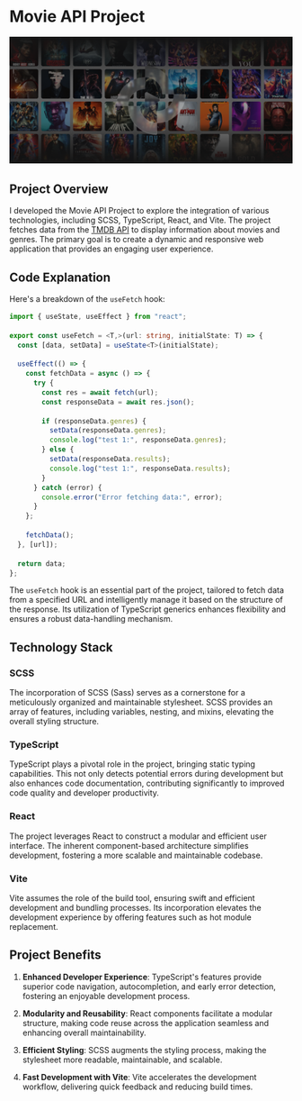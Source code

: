 # Movie API Project

![Hero Image](https://github.com/athenkosimagada/movies_api/blob/main/src/assets/images/hero.png)

## Project Overview

I developed the Movie API Project to explore the integration of various technologies, including SCSS, TypeScript, React, and Vite. The project fetches data from the [TMDB API](INSERT_TMDB_API_LINK) to display information about movies and genres. The primary goal is to create a dynamic and responsive web application that provides an engaging user experience.

## Code Explanation

Here's a breakdown of the `useFetch` hook:

```typescript
import { useState, useEffect } from "react";

export const useFetch = <T,>(url: string, initialState: T) => {
  const [data, setData] = useState<T>(initialState);

  useEffect(() => {
    const fetchData = async () => {
      try {
        const res = await fetch(url);
        const responseData = await res.json();
        
        if (responseData.genres) {
          setData(responseData.genres);
          console.log("test 1:", responseData.genres);
        } else {
          setData(responseData.results);
          console.log("test 1:", responseData.results);
        }
      } catch (error) {
        console.error("Error fetching data:", error);
      }
    };

    fetchData();
  }, [url]);

  return data;
};
```

The `useFetch` hook is an essential part of the project, tailored to fetch data from a specified URL and intelligently manage it based on the structure of the response. Its utilization of TypeScript generics enhances flexibility and ensures a robust data-handling mechanism.

## Technology Stack

### SCSS

The incorporation of SCSS (Sass) serves as a cornerstone for a meticulously organized and maintainable stylesheet. SCSS provides an array of features, including variables, nesting, and mixins, elevating the overall styling structure.

### TypeScript

TypeScript plays a pivotal role in the project, bringing static typing capabilities. This not only detects potential errors during development but also enhances code documentation, contributing significantly to improved code quality and developer productivity.

### React

The project leverages React to construct a modular and efficient user interface. The inherent component-based architecture simplifies development, fostering a more scalable and maintainable codebase.

### Vite

Vite assumes the role of the build tool, ensuring swift and efficient development and bundling processes. Its incorporation elevates the development experience by offering features such as hot module replacement.

## Project Benefits

1. **Enhanced Developer Experience**: TypeScript's features provide superior code navigation, autocompletion, and early error detection, fostering an enjoyable development process.

2. **Modularity and Reusability**: React components facilitate a modular structure, making code reuse across the application seamless and enhancing overall maintainability.

3. **Efficient Styling**: SCSS augments the styling process, making the stylesheet more readable, maintainable, and scalable.

4. **Fast Development with Vite**: Vite accelerates the development workflow, delivering quick feedback and reducing build times.
